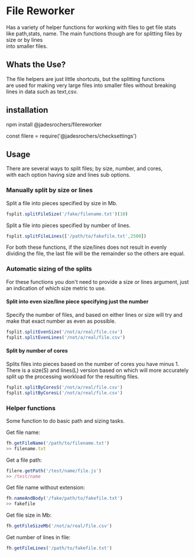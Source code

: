 # File Reworker
Has a variety of helper functions for working with files to get file stats  
like path,stats, name.
The main functions though are for splitting files by size or by lines  
into smaller files.

## Whats the Use?
The file helpers are just little shortcuts, but the splitting functions  
are used for making very large files into smaller files without breaking  
lines in data such as text,csv.

## installation 
npm install @jadesrochers/filereworker

const filere = require('@jadesrochers/checksettings')

## Usage
There are several ways to split files; by size, number, and cores,  
with each option having size and lines sub options.

### Manually split by size or lines
Split a file into pieces specified by size in Mb.
```javascript
fsplit.splitFileSize('/fake/filename.txt')(10)
```

Split a file into pieces specified by number of lines.
```javascript
fsplit.splitFileLines(['/path/to/fakefile.txt',2500])
```

For both these functions, if the size/lines does not result in evenly  
dividing the file, the last file will be the remainder so the others are equal.  

### Automatic sizing of the splits
For these functions you don't need to provide a size or lines argument, just an indication of which size metric to use.

#### Split into even size/line piece specifying just the number
Specify the number of files, and based on either lines or size
will try and make that exact number as even as possible.
```javascript
fsplit.splitEvenSize('/not/a/real/file.csv')
fsplit.splitEvenLines('/not/a/real/file.csv')
```
#### Split by number of cores
Splits files into pieces based on the number of cores you have minus 1.  
There is a size(S) and lines(L) version based on which will more accurately  
split up the processing workload for the resulting files.  
```javascript
fsplit.splitByCoresS('/not/a/real/file.csv')
fsplit.splitByCoresL('/not/a/real/file.csv')
```

### Helper functions
Some function to do basic path and sizing tasks.

Get file name:
```javascript
fh.getFileName('/path/to/filename.txt')  
>> filename.txt 
```

Get a file path:  
```javascript
filere.getPath('/test/name/file.js')  
>> /test/name
```

Get file name without extension:  
```javascript
fh.nameAndBody('/fake/path/to/fakefile.txt')  
>> fakefile
```

Get file size in Mb:  
```javascript
fh.getFileSizeMb('/not/a/real/file.csv')
```

Get number of lines in file:  
```javascript
fh.getFileLines('/path/to/fakefile.txt')
```
